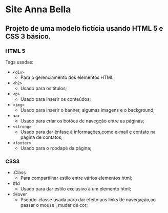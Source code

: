 # Site Anna Bella
## Projeto de uma modelo fictícia usando HTML 5 e CSS 3 básico.

### HTML 5 
Tags usadas:
- `<div>` 
  - Para o gerenciamento dos elementos HTML;
- `<h2>` 
  - Usado para os títulos;
- `<p>` 
  - Usado para inserir os conteúdos;
- `<img>` 
  - Usado para inserir o banner, algumas imagens e o background;
- `<a>` 
  - Usado para criar os botões de navegção entre as páginas;
- `<strong>` 
  - Usado para dar ênfase à informações,como e-mail e contato na página de contatos;
- `<footer>` 
  - Usado para o roodapé da página;

### CSS3
- .Class 
  - Para compartilhar estilo entre vários elementos html;
- #Id
  - Usado para dar estilo exclusivo à um elemento html;
- :Hover
  - Pseudo-classe usada para dar efeito aos links de navegação,ao passar o mouse , mudar de cor;
